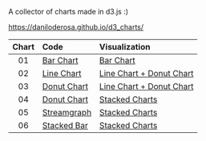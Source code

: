 A collector of charts made in d3.js :)

https://daniloderosa.github.io/d3_charts/

| Chart | Code                                                      | Visualization                                                                          |
| :---: | :-------------------------------------------------------- | :------------------------------------------------------------------------------------- |
|  01   | [Bar Chart](/docs/bar_chart/js/main.js)                   | [Bar Chart](https://daniloderosa.github.io/d3_charts/bar_chart/index.html)             |
|  02   | [Line Chart](/docs/line_chart_pie_chart/js/line-chart.js) | [Line Chart + Donut Chart](https://daniloderosa.github.io/d3_charts/line_chart_pie_chart/index.html) |
|  03   | [Donut Chart](/docs/line_chart_pie_chart/js/arcs.js)      | [Line Chart + Donut Chart](https://daniloderosa.github.io/d3_charts/line_chart_pie_chart/index.html) |
|  04   | [Donut Chart](/docs/stack_charts/js/donut-charts.js)      | [Stacked Charts](https://daniloderosa.github.io/d3_charts/stack_charts/index.html) |
|  05   | [Streamgraph](/docs/stack_charts/js/streamgraph.js)      | [Stacked Charts](https://daniloderosa.github.io/d3_charts/stack_charts/index.html) |
|  06   | [Stacked Bar](/docs/stack_charts/js/stacked-bars.js)      | [Stacked Charts](https://daniloderosa.github.io/d3_charts/stack_charts/index.html) |
